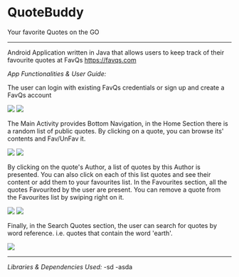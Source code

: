 # QuoteBuddy
Your favorite Quotes on the GO

---
Android Application written in Java that allows users to keep track of their favourite quotes at FavQs 
https://favqs.com



*App Functionalities & User Guide:*

The user can login with existing FavQs credentials or sign up and create a FavQs account

![](images/Screenshot_2019-11-12-17-51-33-702com.nikoarap.favqsapp.png)
![](images/Screenshot_2019-11-12-17-51-37-288_com.nikoarap.favqsapp.png)

 
The Main Activity provides Bottom Navigation, in the Home Section there is a random list of public quotes.
By clicking on a quote, you can browse its' contents and Fav/UnFav it.

![](images/Screenshot_2019-11-12-17-51-57-114_com.nikoarap.favqsapp.png)
![](images/Screenshot_2019-11-12-17-53-03-744_com.nikoarap.favqsapp.png)


By clicking on the quote's Author, a list of quotes by this Author is presented.
You can also click on each of this list quotes and see their content or add them to your favourites list.
In the Favourites section, all the quotes Favourited by the user are present.
You can remove a quote from the Favourites list by swiping right on it.

![](images/Screenshot_2019-11-12-17-53-10-867_com.nikoarap.favqsapp.png)
![](images/Screenshot_2019-11-12-17-53-32-504_com.nikoarap.favqsapp.png)

Finally, in the Search Quotes section, the user can search for quotes by word reference. i.e. quotes that contain the word 'earth'.

![](images/Screenshot_2019-11-12-17-54-54-579_com.nikoarap.favqsapp.png)

---
*Libraries & Dependencies Used:*
 -sd
 -asda
